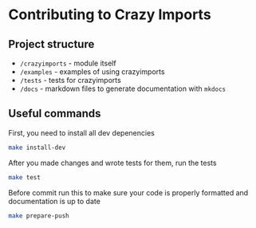 # Contributing to Crazy Imports

## Project structure

- `/crazyimports` - module itself
- `/examples` - examples of using crazyimports
- `/tests` - tests for crazyimports
- `/docs` - markdown files to generate documentation with `mkdocs`

## Useful commands

First, you need to install all dev depenencies

```bash
make install-dev
```

After you made changes and wrote tests for them, run the tests

```bash
make test
```

Before commit run this to make sure your code is properly formatted and documentation is up to date

```bash
make prepare-push
```

